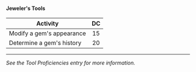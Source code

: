 #### Jeweler's Tools
| Activity                  |  DC |
|---------------------------|:---:|
| Modify a gem's appearance |  15 |
| Determine a gem's history |  20 |

---
*See the Tool Proficiencies entry for more information.*